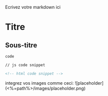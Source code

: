 Ecrivez votre markdown ici
# Titre
## Sous-titre
`code`
```
// js code snippet
```
```html
<!-- html code snippet -->
```

integrez vos images comme ceci: ![placeholder](<%=path%>/images/placeholder.png)